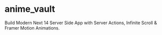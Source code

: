 # anime_vault
Build Modern Next 14 Server Side App with Server Actions, Infinite Scroll &amp; Framer Motion Animations.
